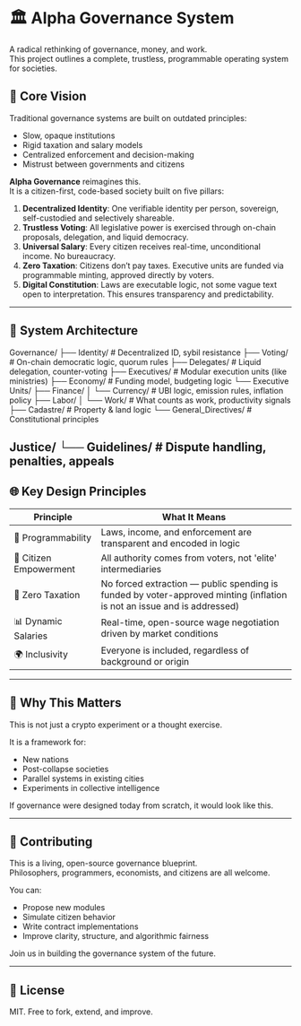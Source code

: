 # 🏛️ Alpha Governance System

A radical rethinking of governance, money, and work.  
This project outlines a complete, trustless, programmable operating system for societies.

## 📌 Core Vision

Traditional governance systems are built on outdated principles:
- Slow, opaque institutions
- Rigid taxation and salary models
- Centralized enforcement and decision-making
- Mistrust between governments and citizens

**Alpha Governance** reimagines this.  
It is a citizen-first, code-based society built on five pillars:

1. **Decentralized Identity**: One verifiable identity per person, sovereign, self-custodied and selectively shareable.
2. **Trustless Voting**: All legislative power is exercised through on-chain proposals, delegation, and liquid democracy.
3. **Universal Salary**: Every citizen receives real-time, unconditional income. No bureaucracy.
4. **Zero Taxation**: Citizens don’t pay taxes. Executive units are funded via programmable minting, approved directly by voters.
5. **Digital Constitution**: Laws are executable logic, not some vague text open to interpretation. This ensures transparency and predictability.

---

## 🧱 System Architecture

Governance/
├── Identity/ # Decentralized ID, sybil resistance
├── Voting/ # On-chain democratic logic, quorum rules
├── Delegates/ # Liquid delegation, counter-voting
├── Executives/ # Modular execution units (like ministries)
├── Economy/ # Funding model, budgeting logic
└── Executive Units/
├── Finance/
│ └── Currency/ # UBI logic, emission rules, inflation policy
├── Labor/
│ └── Work/ # What counts as work, productivity signals
├── Cadastre/ # Property & land logic
└── General_Directives/ # Constitutional principles

Justice/
└── Guidelines/ # Dispute handling, penalties, appeals
---

## 🌐 Key Design Principles

| Principle             | What It Means                                                           |
|-----------------------|-------------------------------------------------------------------------|
| 🔁 Programmability     | Laws, income, and enforcement are transparent and encoded in logic      |
| 🧍 Citizen Empowerment | All authority comes from voters, not 'elite' intermediaries             |
| 💸 Zero Taxation       | No forced extraction — public spending is funded by voter-approved minting (inflation is not an issue and is addressed) |
| 📊 Dynamic Salaries    | Real-time, open-source wage negotiation driven by market conditions     |
| 🌍 Inclusivity         | Everyone is included, regardless of background or origin                |

---

## 🚀 Why This Matters

This is not just a crypto experiment or a thought exercise.

It is a framework for:
- New nations
- Post-collapse societies
- Parallel systems in existing cities
- Experiments in collective intelligence

If governance were designed today from scratch, it would look like this.

---

## 🤖 Contributing

This is a living, open-source governance blueprint.  
Philosophers, programmers, economists, and citizens are all welcome.

You can:
- Propose new modules
- Simulate citizen behavior
- Write contract implementations
- Improve clarity, structure, and algorithmic fairness

Join us in building the governance system of the future.

---

## 📄 License

MIT. Free to fork, extend, and improve.